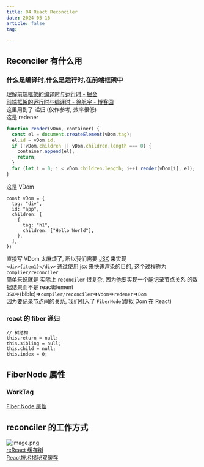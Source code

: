 ```yaml
---
title: 04 React Reconciler
date: 2024-05-16
article: false
tag:

---
```


## Reconciler 有什么用

### 什么是编译时,什么是运行时,在前端框架中
[理解前端框架的编译时与运行时 - 掘金](https://juejin.cn/post/7226160454794838053)  
[前端框架的运行时与编译时 - 徐航宇 - 博客园](https://www.cnblogs.com/xhyccc/p/16349481.html)  
这里用到了 递归 (仅作参考, 效率很低)  
这是 redener
```js
function render(vDom, container) {
  const el = document.createElement(vDom.tag);
  el.id = vDom.id;
  if (!vDom.children || vDom.children.length === 0) {
    container.append(el);
    return;
  }
  for (let i = 0; i < vDom.children.length; i++) render(vDom[i], el);
}
```
这是 VDom
```
const vDom = {
  tag: "div",
  id: "app",
  children: [
    {
      tag: "h1",
      children: ["Hello World"],
    },
  ],
};
```
直接写 VDom 太麻烦了, 所以我们需要 [JSX](03%20React%20JSX转换) 来实现  
```<div>{item1}</div>``` 通过使用 jsx 来快速渲染的目的, 这个过程称为 `complier/reconciler`  
简单来说就是 实际上 `reconciler` 很复杂, 因为他要实现一个能记录节点关系 的数据结果而不是 reactElement  
`JSX`=>(bible)=>`compiler/reconciler`=>`Vdom`=>`redener`=>`Dom`  
因为要记录节点间的关系, 我们引入了 `FiberNode`(虚拟 Dom 在 React)

### react 的 fiber 递归
```		
// 树结构
this.return = null;
this.sibling = null;
this.child = null;
this.index = 0;
```

## FiberNode 属性
### WorkTag
[Fiber Node 属性](https://github.com/TRoYals/reReact/blob/5f8f7afc6309080276903e86d2eeddbe496c3fa3/packages/react-reconciler/src/workTags.ts#L45)

## reconciler 的工作方式
![image.png](https://oss.naglfar28.com/naglfar28/202407231000520.png)  
[reReact 缓存树](https://github.com/TRoYals/reReact/blob/f9602d0936fcd2d021f374bef943752ca39e9a37/packages/react-reconciler/src/fiber.ts#L27)  
[React技术揭秘双缓存](https://react.iamkasong.com/process/doubleBuffer.html#%E4%BB%80%E4%B9%88%E6%98%AF-%E5%8F%8C%E7%BC%93%E5%AD%98)

